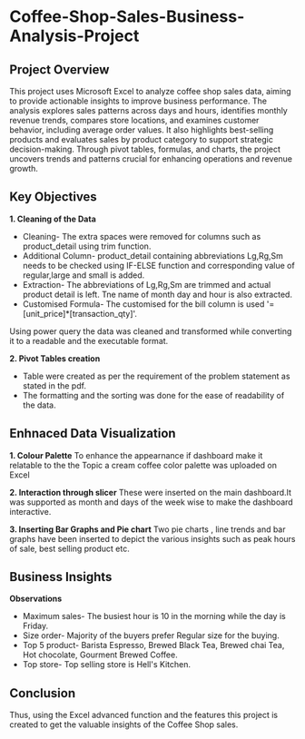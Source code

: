 # Coffee-Shop-Sales-Business-Analysis-Project
## Project Overview
This project uses Microsoft Excel to analyze coffee shop sales data, aiming to provide actionable insights to improve business performance. The analysis explores sales patterns across days and hours, identifies monthly revenue trends, compares store locations, and examines customer behavior, including average order values. It also highlights best-selling products and evaluates sales by product category to support strategic decision-making. Through pivot tables, formulas, and charts, the project uncovers trends and patterns crucial for enhancing operations and revenue growth.

## Key Objectives

**1. Cleaning of the Data**

- Cleaning- The extra spaces were removed for columns such as product_detail using trim function.
- Additional Column- product_detail containing abbreviations Lg,Rg,Sm needs to be checked using IF-ELSE function and corresponding value of regular,large and small is added.
- Extraction- The abbreviations of Lg,Rg,Sm are trimmed and actual product detail is left. Tne name of month day and hour is also extracted.
- Customised Formula- The customised for the bill column is used  '= [unit_price]*[transaction_qty]'.

Using power query the data was cleaned and transformed while converting it to a readable and the executable format.

**2. Pivot Tables creation**

- Table were created as per the requirement of the problem statement as stated in the pdf.
- The formatting and the sorting was done for the ease of readability of the data.

## Enhnaced Data Visualization

**1. Colour Palette**
To enhance the appearnance if dashboard  make it relatable to the the Topic a cream coffee color palette was uploaded on Excel

**2. Interaction through slicer**
These were inserted on the main dashboard.It was supported as month and days of the week wise to make the dashboard interactive.

**3. Inserting Bar Graphs and Pie chart**
Two pie charts , line trends and bar graphs have been inserted to depict the various insights such as peak hours of sale, best selling product etc.

## Business Insights ##

**Observations**

- Maximum sales- The busiest hour is 10 in the morning while the day is Friday.
- Size order- Majority of the buyers prefer Regular size for the buying.
- Top 5 product- Barista Espresso, Brewed Black Tea, Brewed chai Tea, Hot chocolate, Gourment Brewed Coffee.
- Top store- Top selling store is Hell's Kitchen.

## Conclusion ##

Thus, using the Excel advanced function and the features this project is created to get the valuable insights of the Coffee Shop sales.







